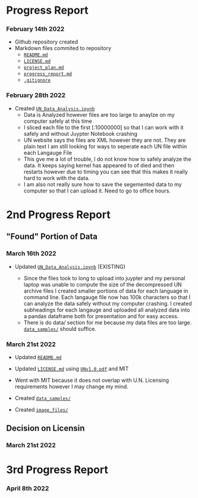 
# Progress Report
### February 14th 2022
- Github repository created
- Markdown files commited to repository 
     -  [`README.md`](README.MD)
     -  [`LICENSE.md`](LICENSE.md)
     -  [`project_plan.md`](project_plan.md)
     -  [`progress_report.md`](progress_report.md)
     -  [`.gitignore`](.gitignore)
   
### February 28th 2022
- Created [`UN_Data_Analysis.ipynb`](UN_Data_Analysis.ipynb)
     -   Data is Analyzed however files are too large to anaylze on my computer safely at this time
     - I sliced each file to the first [:10000000] so that I can work with it safely and without Juypter Notebook crashing
     - UN website says the files are XML however they are not. They are plain text I am still looking for ways to seperate each UN file within each Langauge File
     - This gve me a lot of trouble, I do not know how to safely analyze the data. It keeps saying kernel has appeared to of died and then restarts however due to timing you can see that this makes it really hard to work with the data. 
     - I am also not really sure how to save the segemented data to my computer so that I can upload it. Need to go to office hours.

# 2nd Progress Report
## "Found" Portion of Data

### March 16th 2022

- Updated [`UN_Data_Analysis.ipynb`](UN_Data_Analysis.ipynb) (EXISTING)

     - Since the files took to long to upload into juypter and my personal laptop was unable to compute the size of the decompressed UN archive files I created smaller portions of data for each language in command line. Each langauge file now has 100k characters so that I can analyze the data safely without my computer crashing. I created subheadings for each langauge and uploaded all analyzed data into a pandas dataframe both for presentation and for easy access.
     - There is do data/ section for me because my data files are too large. [`data_samples/`](data_samples/) should suffice.
     
### March 21st 2022

- Updated [`README.md`](README.MD)

- Updated [`LICENSE.md`](LICENSE.md) using [`UNv1.0.pdf`](UNv1.0.pdf) and MIT

 - Went with MIT because it does not overlap with U.N. Licensing requirements however I may change my mind.

- Created [`data_samples/`](data_samples/)

- Created [`image_files/`](image_files/)

## Decision on Licensin
### March 21st 2022


# 3rd Progress Report
### April 8th 2022
